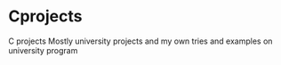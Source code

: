 # Cprojects
C projects
Mostly university projects and my own tries and examples on university program
